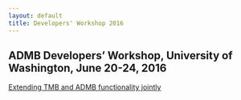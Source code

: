 ```yaml
---
layout: default
title: Developers' Workshop 2016
---
```

ADMB Developers’ Workshop, University of Washington, June 20-24, 2016
---------------------------------------------------------------------

[Extending TMB and ADMB functionality jointly](Kristensen_Anders_Report.pdf)

